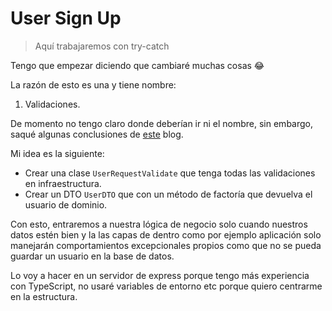 # User Sign Up
> Aquí trabajaremos con try-catch

Tengo que empezar diciendo que cambiaré muchas cosas 😂

La razón de esto es una y tiene nombre:
1. Validaciones.

De momento no tengo claro donde deberían ir ni el nombre, sin embargo, saqué algunas conclusiones de [este](http://www.modestosanjuan.com/post/validaciones-donde-os-pongo/) blog.

Mi idea es la siguiente:

* Crear una clase `UserRequestValidate` que tenga todas las validaciones en infraestructura.
* Crear un DTO `UserDTO` que con un método de factoría que devuelva el usuario de dominio.

Con esto, entraremos a nuestra lógica de negocio solo cuando nuestros datos estén bien y la las capas de dentro como por ejemplo aplicación solo manejarán comportamientos excepcionales propios como que no se pueda guardar un usuario en la base de datos.

Lo voy a hacer en un servidor de express porque tengo más experiencia con TypeScript, no usaré variables de entorno etc porque quiero centrarme en la estructura.
